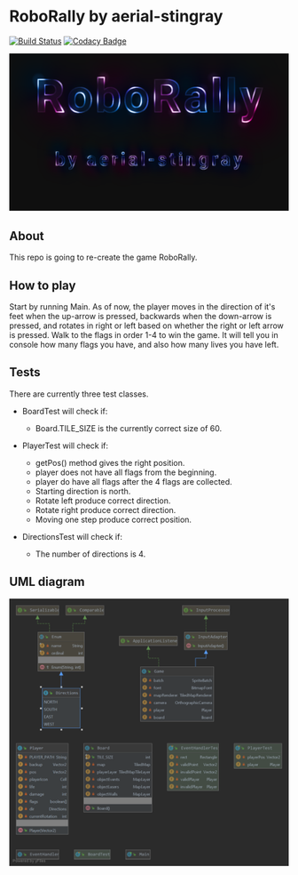 # RoboRally by aerial-stingray

[![Build Status](https://travis-ci.com/inf112-v20/aerial-stingray.svg?branch=master)](https://travis-ci.com/inf112-v20/aerial-stingray)
[![Codacy Badge](https://api.codacy.com/project/badge/Grade/acbf5adc4c1c42cb8de04e287e2c93e8)](https://app.codacy.com/gh/inf112-v20/aerial-stingray/dashboard)

![Logo](assets/logo.png)

## About
This repo is going to re-create the game RoboRally.

## How to play
Start by running Main. As of now, the player moves in the direction of it's feet when the up-arrow is pressed, backwards
when the down-arrow is pressed, and rotates in right or left based on whether the right or left arrow is pressed. Walk 
to the flags in order 1-4 to win the game. It will tell you in console how many flags you have, and also how many lives 
you have left.

## Tests
There are currently three test classes.

* BoardTest will check if:
    * Board.TILE_SIZE is the currently correct size of 60.

* PlayerTest will check if:
    * getPos() method gives the right position.
    * player does not have all flags from the beginning.
    * player do have all flags after the 4 flags are collected.
    * Starting direction is north.
    * Rotate left produce correct direction.
    * Rotate right produce correct direction.
    * Moving one step produce correct position.

* DirectionsTest will check if:
    * The number of directions is 4.

## UML diagram
![UML](assets/UML.png)
